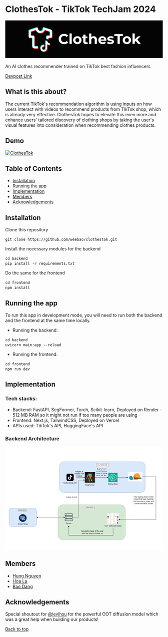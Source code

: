 # ClothesTok - TikTok TechJam 2024

![banner](lib/banner.png)

An AI clothes recommender trained on TikTok best fashion influencers

[Devpost Link](https://devpost.com/software/clothestok)

## What is this about?

The current TikTok's recommendation algorithm is using inputs on how users interact with videos to recommend products from TikTok shop, which is already very effective. ClothesTok hopes to elevate this even more and enhance users' tailored discovery of clothing shops by taking the user's visual features into consideration when recommending clothes products.

## Demo

[![ClothesTok](https://img.youtube.com/vi/05bMAfdcDVk/0.jpg)]([https://youtu.be/JtVMitNVZec](https://youtu.be/05bMAfdcDVk?si=9E9W4BmkScOwPtN_))

## Table of Contents

- [Installation](#installation)
- [Running the app](#running-the-app)
- [Implementation](#implementation)
- [Members](#members)
- [Acknowledgements](#acknowledgements)

## Installation

Clone this repository
```
git clone https://github.com/weebao/clothestok.git
```
Install the necessary modules for the backend
```
cd backend
pip install -r requirements.txt
```
Do the same for the frontend
```
cd frontend
npm install
```

## Running the app

To run this app in development mode, you will need to run both the backend and the frontend at the same time locally.
- Running the backend:
```
cd backend
uvicorn main:app --reload
```
- Running the frontend:
```
cd frontend
npm run dev
```

## Implementation
### Tech stacks:
- Backend: FastAPI, SegFormer, Torch, Scikit-learn, Deployed on Render - 512 MB RAM so it might not run if too many people are using
- Frontend: Next.js, TailwindCSS, Deployed on Vercel
- APIs used: TikTok's API, HuggingFace's API
### Backend Architecture
![architecture](/lib/architecture-img.png)

## Members
- [Hung Nguyen](https://github.com/HungNT1st)
- [Hoa La](https://github.com/lvhoaa)
- [Bao Dang](https://github.com/weebao)

## Acknowledgements
Special shoutout for [@levihsu](https://github.com/levihsu) for the powerful OOT diffusion model which was a great help when building our products!

[Back to top](#clothestok---tiktok-techjam-2024)
